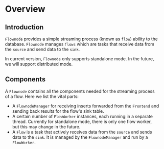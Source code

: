 # Overview

## Introduction


`Flownode` provides a simple streaming process (known as `flow`) ability to the database. 
`Flownode` manages `flows` which are tasks that receive data from the `source` and send data to the `sink`.

In current version, `Flownode` only supports standalone mode. In the future, we will support distributed mode.

## Components

A `Flownode` contains all the components needed for the streaming process of a flow. Here we list the vital parts:

- A `FlownodeManager` for receiving inserts forwarded from the `Frontend` and sending back results for the flow's sink table.
- A certain number of `FlowWorker` instances, each running in a separate thread. Currently for standalone mode, there is only one flow worker, but this may change in the future.
- A `Flow` is a task that actively receives data from the `source` and sends data to the `sink`. It is managed by the `FlownodeManager` and run by a `FlowWorker`.